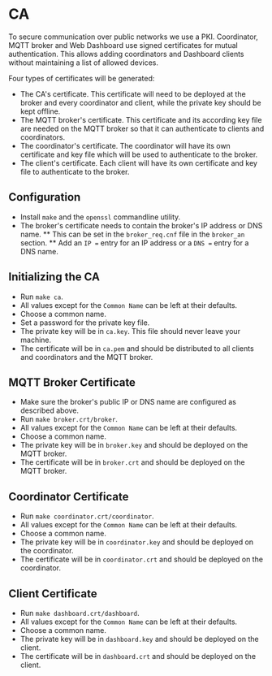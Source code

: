 CA
==

To secure communication over public networks we use a PKI.
Coordinator, MQTT broker and Web Dashboard use signed certificates for mutual authentication.
This allows adding coordinators and Dashboard clients without maintaining a list of allowed devices.

Four types of certificates will be generated:
* The CA's certificate. This certificate will need to be deployed at the broker and every coordinator and client, while the private key should be kept offline.
* The MQTT broker's certificate. This certificate and its according key file are needed on the MQTT broker so that it can authenticate to clients and coordinators.
* The coordinator's certificate. The coordinator will have its own certificate and key file which will be used to authenticate to the broker.
* The client's certificate. Each client will have its own certificate and key file to authenticate to the broker.

Configuration
-------------

* Install `make` and the `openssl` commandline utility.
* The broker's certificate needs to contain the broker's IP address or DNS name.
** This can be set in the `broker_req.cnf` file in the `broker_an` section.
** Add an `IP =` entry for an IP address or a `DNS =` entry for a DNS name.

Initializing the CA
-------------------

* Run `make ca`.
* All values except for the `Common Name` can be left at their defaults.
* Choose a common name.
* Set a password for the private key file.
* The private key will be in `ca.key`. This file should never leave your machine.
* The certificate will be in `ca.pem` and should be distributed to all clients and coordinators and the MQTT broker.

MQTT Broker Certificate
-----------------------

* Make sure the broker's public IP or DNS name are configured as described above.
* Run `make broker.crt/broker`.
* All values except for the `Common Name` can be left at their defaults.
* Choose a common name.
* The private key will be in `broker.key` and should be deployed on the MQTT broker.
* The certificate will be in `broker.crt` and should be deployed on the MQTT broker.

Coordinator Certificate
-----------------------

* Run `make coordinator.crt/coordinator`.
* All values except for the `Common Name` can be left at their defaults.
* Choose a common name.
* The private key will be in `coordinator.key` and should be deployed on the coordinator.
* The certificate will be in `coordinator.crt` and should be deployed on the coordinator.

Client Certificate
-----------------------

* Run `make dashboard.crt/dashboard`.
* All values except for the `Common Name` can be left at their defaults.
* Choose a common name.
* The private key will be in `dashboard.key` and should be deployed on the client.
* The certificate will be in `dashboard.crt` and should be deployed on the client.
